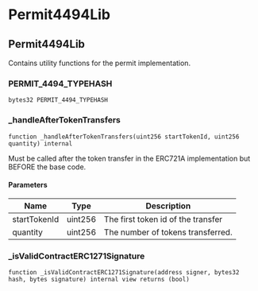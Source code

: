 # Permit4494Lib

## Permit4494Lib

Contains utility functions for the permit implementation.

### PERMIT\_4494\_TYPEHASH

```solidity
bytes32 PERMIT_4494_TYPEHASH
```

### \_handleAfterTokenTransfers

```solidity
function _handleAfterTokenTransfers(uint256 startTokenId, uint256 quantity) internal
```

Must be called after the token transfer in the ERC721A implementation but BEFORE the base code.

#### Parameters

| Name         | Type    | Description                        |
| ------------ | ------- | ---------------------------------- |
| startTokenId | uint256 | The first token id of the transfer |
| quantity     | uint256 | The number of tokens transferred.  |

### \_isValidContractERC1271Signature

```solidity
function _isValidContractERC1271Signature(address signer, bytes32 hash, bytes signature) internal view returns (bool)
```
